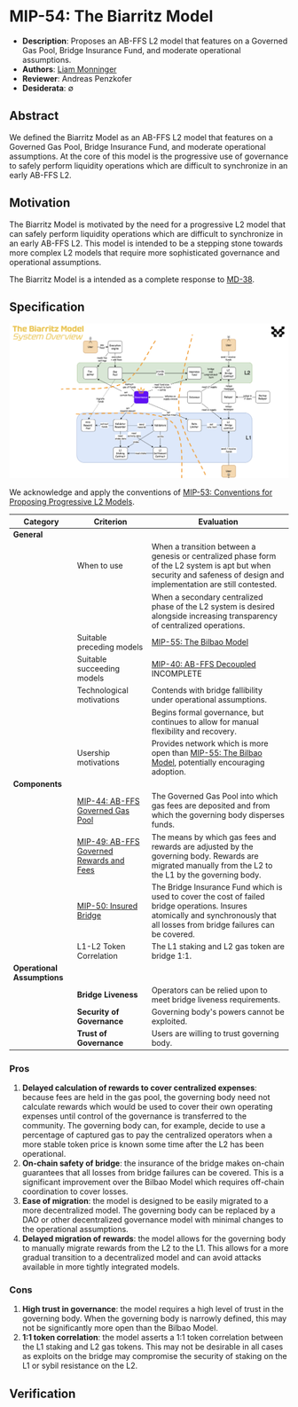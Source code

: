 # MIP-54: The Biarritz Model
- **Description**: Proposes an AB-FFS L2 model that features on a Governed Gas Pool, Bridge Insurance Fund, and moderate operational assumptions.
- **Authors**: [Liam Monninger](mailto:liam@movementlabs.xyz)
- **Reviewer**: Andreas Penzkofer
- **Desiderata**: $\emptyset$

## Abstract

We defined the Biarritz Model as an AB-FFS L2 model that features on a Governed Gas Pool, Bridge Insurance Fund, and moderate operational assumptions. At the core of this model is the progressive use of governance to safely perform liquidity operations which are difficult to synchronize in an early AB-FFS L2. 

## Motivation

The Biarritz Model is motivated by the need for a progressive L2 model that can safely perform liquidity operations which are difficult to synchronize in an early AB-FFS L2. This model is intended to be a stepping stone towards more complex L2 models that require more sophisticated governance and operational assumptions.

The Biarritz Model is a intended as a complete response to [MD-38](https://github.com/movementlabsxyz/MIP/pulls).

## Specification
![The Biarritz Model](the-biarritz-model.png)

We acknowledge and apply the conventions of [MIP-53: Conventions for Proposing Progressive L2 Models](https://github.com/movementlabsxyz/MIP/pull/53).

| Category | Criterion | Evaluation |
|-----------|-----------|------------|
| **General** | | |
|| When to use | When a transition between a genesis or centralized phase form of the L2 system is apt but when security and safeness of design and implementation are still contested.|
|||When a secondary centralized phase of the L2 system is desired alongside increasing transparency of centralized operations.|
|| Suitable preceding models | [MIP-55: The Bilbao Model](https://github.com/movementlabsxyz/MIP/pull/53) |
|| Suitable succeeding models | [MIP-40: AB-FFS Decoupled](https://github.com/movementlabsxyz/MIP/pull/40) INCOMPLETE |
|| Technological motivations | Contends with bridge fallibility under operational assumptions.|
||| Begins formal governance, but continues to allow for manual flexibility and recovery. |
|| Usership motivations | Provides network which is more open than [MIP-55: The Bilbao Model](https://github.com/movementlabsxyz/MIP/pull/53), potentially encouraging adoption. |
| **Components** | | |
|| [MIP-44: AB-FFS Governed Gas Pool](https://github.com/movementlabsxyz/MIP/pulls) | The Governed Gas Pool into which gas fees are deposited and from which the governing body disperses funds.  |
|| [MIP-49: AB-FFS Governed Rewards and Fees](https://github.com/movementlabsxyz/MIP/pull/49) | The means by which gas fees and rewards are adjusted by the governing body. Rewards are migrated manually from the L2 to the L1 by the governing body. |
|| [MIP-50: Insured Bridge](https://github.com/movementlabsxyz/MIP/pull/50) | The Bridge Insurance Fund which is used to cover the cost of failed bridge operations. Insures atomically and synchronously that all losses from bridge failures can be covered. |
|| L1-L2 Token Correlation | The L1 staking and L2 gas token are bridge 1:1. |
| **Operational Assumptions** | | |
|| **Bridge Liveness** | Operators can be relied upon to meet bridge liveness requirements.  |
|| **Security of Governance** | Governing body's powers cannot be exploited.  |
|| **Trust of Governance** | Users are willing to trust governing body.   |

### Pros
1. **Delayed calculation of rewards to cover centralized expenses**: because fees are held in the gas pool, the governing body need not calculate rewards which would be used to cover their own operating expenses until control of the governance is transferred to the community. The governing body can, for example, decide to use a percentage of captured gas to pay the centralized operators when a more stable token price is known some time after the L2 has been operational.
2. **On-chain safety of bridge**: the insurance of the bridge makes on-chain guarantees that all losses from bridge failures can be covered. This is a significant improvement over the Bilbao Model which requires off-chain coordination to cover losses.
3. **Ease of migration**: the model is designed to be easily migrated to a more decentralized model. The governing body can be replaced by a DAO or other decentralized governance model with minimal changes to the operational assumptions.
4. **Delayed migration of rewards**: the model allows for the governing body to manually migrate rewards from the L2 to the L1. This allows for a more gradual transition to a decentralized model and can avoid attacks available in more tightly integrated models.

### Cons
1. **High trust in governance**: the model requires a high level of trust in the governing body. When the governing body is narrowly defined, this may not be significantly more open than the Bilbao Model.
2. **1:1 token correlation**: the model asserts a 1:1 token correlation between the L1 staking and L2 gas tokens. This may not be desirable in all cases as exploits on the bridge may compromise the security of staking on the L1 or sybil resistance on the L2.

## Verification
